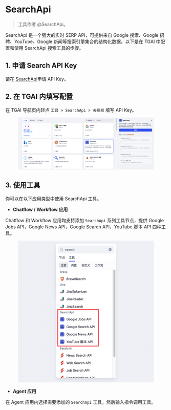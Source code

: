 # SearchApi

> 工具作者 @SearchApi。

SearchApi 是一个强大的实时 SERP API，可提供来自 Google 搜索、Google 招聘、YouTube、Google 新闻等搜索引擎集合的结构化数据。以下是在 TGAI 中配置和使用 SearchApi 搜索工具的步骤。

## 1. 申请 Search API Key

请在 [SearchApi](https://www.searchapi.io/)申请 API Key。

## 2. 在 TGAI 内填写配置

在 TGAI 导航页内轻点 `工具 > SearchApi > 去授权` 填写 API Key。

<figure><img src="../../../img//zh-tool-searchapi.png" alt=""><figcaption></figcaption></figure>

## 3. 使用工具

你可以在以下应用类型中使用 SearchApi 工具。

- **Chatflow / Workflow 应用**

Chatflow 和 Workflow 应用均支持添加 `SearchApi` 系列工具节点，提供 Google Jobs API，Google News API，Google Search API，YouTube 脚本 API 四种工具。

<figure><img src="../../../img//zh-tool-searchapi-flow.png" alt=""><figcaption></figcaption></figure>

- **Agent 应用**

在 Agent 应用内选择需要添加的 `SearchApi` 工具，然后输入指令调用工具。

